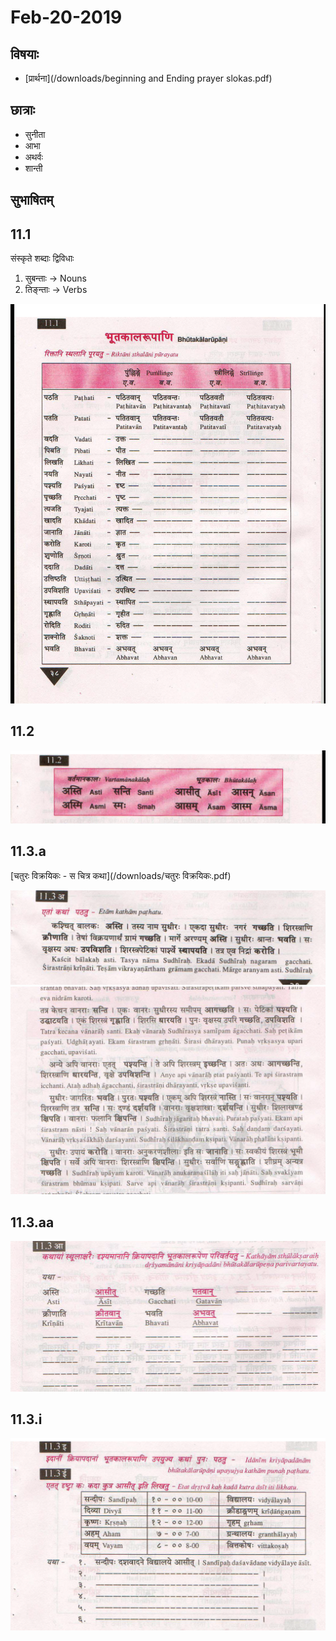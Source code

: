 # Feb-20-2019



## विषयाः

* [प्रार्थना](/downloads/beginning and Ending prayer slokas.pdf)

## छात्राः

* सुनीता
* आभा
* अथर्वः
* शान्ती


## सुभाषितम्


## 11.1


संस्कृते शब्दाः द्विविधाः

1. सुबन्ताः -> Nouns
1. तिङ्न्ताः -> Verbs

![image-11.1](./images/11.1.png)

## 11.2

![image-11.2](./images/11.2.png)

## 11.3.a


[चतुरः विक्रयिकः - स चित्र कथा](/downloads/चतुरः विक्रयिकः.pdf)

![image-11.3](./images/11.3.a.png)
![image-11.3-2](./images/11.3.a-2.png)

## 11.3.aa

![image-11.3-aa](./images/11.3-aa.png)

## 11.3.i

![image-11.3-i](./images/11.3-i.png)
